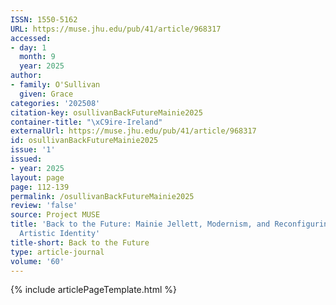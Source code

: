 ```yaml
---
ISSN: 1550-5162
URL: https://muse.jhu.edu/pub/41/article/968317
accessed:
- day: 1
  month: 9
  year: 2025
author:
- family: O'Sullivan
  given: Grace
categories: '202508'
citation-key: osullivanBackFutureMainie2025
container-title: "\xC9ire-Ireland"
externalUrl: https://muse.jhu.edu/pub/41/article/968317
id: osullivanBackFutureMainie2025
issue: '1'
issued:
- year: 2025
layout: page
page: 112-139
permalink: /osullivanBackFutureMainie2025
review: 'false'
source: Project MUSE
title: 'Back to the Future: Mainie Jellett, Modernism, and Reconfiguring Ireland''s
  Artistic Identity'
title-short: Back to the Future
type: article-journal
volume: '60'
---
```

{% include articlePageTemplate.html %}